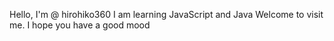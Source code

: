 Hello, I'm @ hirohiko360
I am learning JavaScript and Java
Welcome to visit me. I hope you have a good mood

<!---
Hirohiko360/Hirohiko360 is a ✨ special ✨ repository because its `README.md` (this file) appears on your GitHub profile.
You can click the Preview link to take a look at your changes.
--->
